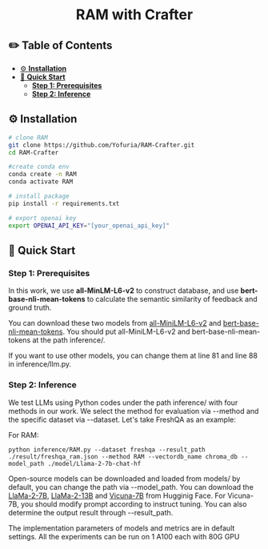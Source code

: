 <h1 align="center">RAM with Crafter</h1>

## ✏️ Table of Contents

- [⚙ **Installation**](#-installation)
- [🚀 **Quick Start**](#-quick-start)
    - [**Step 1: Prerequisites**](#step-1-prerequisites)
    - [**Step 2: Inference**](#step-2-inference)

## ⚙ Installation

```bash
# clone RAM
git clone https://github.com/Yofuria/RAM-Crafter.git
cd RAM-Crafter

#create conda env
conda create -n RAM
conda activate RAM

# install package
pip install -r requirements.txt

# export openai key
export OPENAI_API_KEY="[your_openai_api_key]"
```

## 🚀 Quick Start

### Step 1: Prerequisites

In this work, we use **all-MinLM-L6-v2** to construct database, and use **bert-base-nli-mean-tokens** to calculate the
semantic similarity of feedback and ground truth.

You can download these two models from [all-MiniLM-L6-v2](https://huggingface.co/sentence-transformers/all-MiniLM-L6-v2)
and [bert-base-nli-mean-tokens](https://huggingface.co/sentence-transformers/bert-base-nli-mean-tokens). You should put
all-MiniLM-L6-v2 and bert-base-nli-mean-tokens at the path inference/.

If you want to use other models, you can change them at line 81 and line 88 in inference/llm.py.

### Step 2: Inference

We test LLMs using Python codes under the path inference/ with four methods in our work. We select the method for
evaluation via --method and the specific dataset via --dataset. Let's take FreshQA as an example:

For RAM:

```
python inference/RAM.py --dataset freshqa --result_path ./result/freshqa_ram.json --method RAM --vectordb_name chroma_db --model_path ./model/Llama-2-7b-chat-hf 
```

Open-source models can be downloaded and loaded from models/ by default, you can change the path via --model_path. You
can download
the [LlaMa-2-7B](https://huggingface.co/meta-llama/Llama-2-7b-chat-hf), [LlaMa-2-13B](https://huggingface.co/meta-llama/Llama-2-13b-chat-hf)
and [Vicuna-7B](https://huggingface.co/lmsys/vicuna-7b-v1.5) from Hugginig Face. For Vicuna-7B, you should modify prompt
according to instruct tuning. You can also determine the output result through --result_path.

The implementation parameters of models and metrics are in default settings. All the experiments can be run on 1 A100
each with 80G GPU